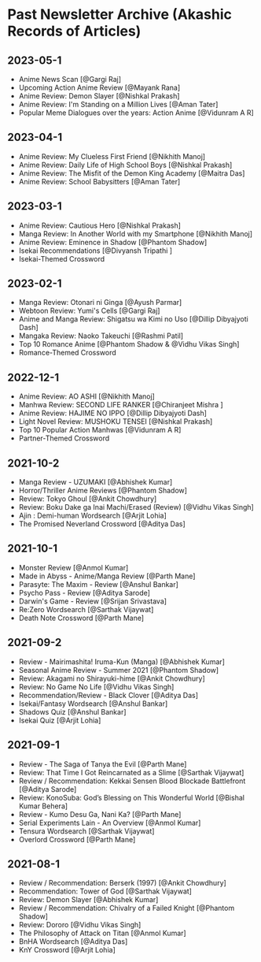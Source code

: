 # Past Newsletter Archive (Akashic Records of Articles)

## __**2023-05-1**__
- Anime News Scan [@Gargi Raj] 
- Upcoming Action Anime Review [@Mayank Rana]
- Anime Review: Demon Slayer [@Nishkal Prakash]
- Anime Review: I'm Standing on a Million Lives [@Aman Tater]
- Popular Meme Dialogues over the years: Action Anime [@Vidunram A R]

## __**2023-04-1**__
- Anime Review: My Clueless First Friend [@Nikhith Manoj]
- Anime Review: Daily Life of High School Boys [@Nishkal Prakash]
- Anime Review: The Misfit of the Demon King Academy [@Maitra Das]
- Anime Review: School Babysitters [@Aman Tater]

## __**2023-03-1**__
- Anime Review: Cautious Hero [@Nishkal Prakash] 
- Manga Review: In Another World with my Smartphone [@Nikhith Manoj]
- Anime Review: Eminence in Shadow [@Phantom Shadow]
- Isekai Recommendations [@Divyansh Tripathi ]
- Isekai-Themed Crossword

## __**2023-02-1**__
- Manga Review: Otonari ni Ginga [@Ayush Parmar]
- Webtoon Review: Yumi's Cells [@Gargi Raj]
- Anime and Manga Review: Shigatsu wa Kimi no Uso [@Dillip Dibyajyoti Dash]
- Mangaka Review: Naoko Takeuchi [@Rashmi Patil]
- Top 10 Romance Anime [@Phantom Shadow & @Vidhu Vikas Singh]
- Romance-Themed Crossword

## __**2022-12-1**__
- Anime Review: AO ASHI [@Nikhith Manoj]
- Manhwa Review: SECOND LIFE RANKER [@Chiranjeet Mishra ]
- Anime Review: HAJIME NO IPPO [@Dillip Dibyajyoti Dash]
- Light Novel Review: MUSHOKU TENSEI [@Nishkal Prakash]
- Top 10 Popular Action Manhwas [@Vidunram A R]
- Partner-Themed Crossword

## __**2021-10-2**__
- Manga Review - UZUMAKI [@Abhishek Kumar]
- Horror/Thriller Anime Reviews [@Phantom Shadow]
- Review: Tokyo Ghoul [@Ankit Chowdhury]
- Review: Boku Dake ga Inai Machi/Erased (Review) [@Vidhu Vikas Singh]
- Ajin : Demi-human Wordsearch [@Arjit Lohia]
- The Promised Neverland Crossword [@Aditya Das]

## __**2021-10-1**__
- Monster Review [@Anmol Kumar]
- Made in Abyss - Anime/Manga Review [@Parth Mane]
- Parasyte: The Maxim - Review [@Anshul Bankar]
- Psycho Pass - Review [@Aditya Sarode]
- Darwin's Game - Review [@Srijan Srivastava]
- Re:Zero Wordsearch [@Sarthak Vijaywat]
- Death Note Crossword [@Parth Mane]

## __**2021-09-2**__
- Review - Mairimashita! Iruma-Kun (Manga) [@Abhishek Kumar]
- Seasonal Anime Review - Summer 2021 [@Phantom Shadow]
- Review: Akagami no Shirayuki-hime [@Ankit Chowdhury]
- Review: No Game No Life [@Vidhu Vikas Singh]
- Recommendation/Review - Black Clover [@Aditya Das]
- Isekai/Fantasy Wordsearch [@Anshul Bankar]
- Shadows Quiz [@Anshul Bankar]
- Isekai Quiz [@Arjit Lohia]

## __**2021-09-1**__
- Review - The Saga of Tanya the Evil [@Parth Mane]
- Review: That Time I Got Reincarnated as a Slime [@Sarthak Vijaywat]
- Review / Recommendation: Kekkai Sensen Blood Blockade Battlefront [@Aditya Sarode]
- Review: KonoSuba: God’s Blessing on This Wonderful World [@Bishal Kumar Behera]
- Review - Kumo Desu Ga, Nani Ka? [@Parth Mane]
- Serial Experiments Lain - An Overview [@Anmol Kumar]
- Tensura Wordsearch [@Sarthak Vijaywat]
- Overlord Crossword [@Parth Mane]

## __**2021-08-1**__
- Review / Recommendation: Berserk (1997) [@Ankit Chowdhury]
- Recommendation: Tower of God [@Sarthak Vijaywat]
- Review: Demon Slayer [@Abhishek Kumar]
- Review / Recommendation: Chivalry of a Failed Knight [@Phantom Shadow]
- Review: Dororo [@Vidhu Vikas Singh]
- The Philosophy of Attack on Titan [@Anmol Kumar]
- BnHA Wordsearch [@Aditya Das]
- KnY Crossword [@Arjit Lohia]
